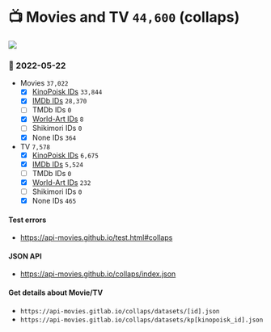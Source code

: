 # :tv: Movies and TV `44,600` (collaps)

<a href="https://API-Movies.github.io"><img src="https://API-Movies.github.io/banner.png?cache"></a>

### :date: 2022-05-22
- Movies `37,022`
  - [x] <a href="https://API-Movies.github.io/collaps/movie_kinopoisk_ids.json">KinoPoisk IDs</a> `33,844`
  - [x] <a href="https://API-Movies.github.io/collaps/movie_imdb_ids.json">IMDb IDs</a> `28,370`
  - [ ] TMDb IDs `0`
  - [x] <a href="https://API-Movies.github.io/collaps/movie_world_art_ids.json">World-Art IDs</a> `8`
  - [ ] Shikimori IDs `0`
  - [x] None IDs `364`
- TV `7,578`
  - [x] <a href="https://API-Movies.github.io/collaps/tv_kinopoisk_ids.json">KinoPoisk IDs</a> `6,675`
  - [x] <a href="https://API-Movies.github.io/collaps/tv_imdb_ids.json">IMDb IDs</a> `5,524`
  - [ ] TMDb IDs `0`
  - [x] <a href="https://API-Movies.github.io/collaps/tv_world_art_ids.json">World-Art IDs</a> `232`
  - [ ] Shikimori IDs `0`
  - [x] None IDs `465`
#### Test errors
- <a href='https://api-movies.github.io/test.html#collaps'>https://api-movies.github.io/test.html#collaps</a>
#### JSON API
- <a href='https://api-movies.github.io/collaps/index.json'>https://api-movies.github.io/collaps/index.json</a>
#### Get details about Movie/TV
- `https://api-movies.gitlab.io/collaps/datasets/[id].json`
- `https://api-movies.gitlab.io/collaps/datasets/kp[kinopoisk_id].json`
